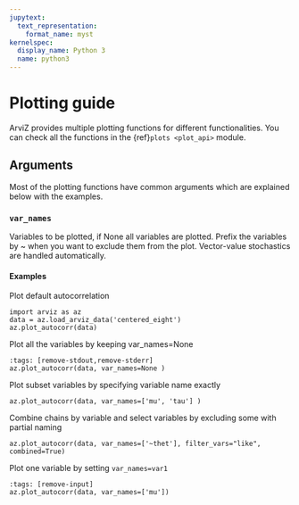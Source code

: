 ```yaml
---
jupytext:
  text_representation:
    format_name: myst
kernelspec:
  display_name: Python 3
  name: python3
---
```


# Plotting guide

ArviZ provides multiple plotting functions for different functionalities. You can check all the functions in the {ref}`plots <plot_api>` module.

## Arguments
Most of the plotting functions have common arguments which are explained below with the examples.

### `var_names`

Variables to be plotted, if None all variables are plotted. Prefix the variables by ~ when you want to exclude them from the plot. Vector-value stochastics are handled automatically.

#### Examples

Plot default autocorrelation

```{code-cell}
import arviz as az
data = az.load_arviz_data('centered_eight')
az.plot_autocorr(data)
```

Plot all the variables by keeping var_names=None

```{code-cell}
:tags: [remove-stdout,remove-stderr]
az.plot_autocorr(data, var_names=None )
```

Plot subset variables by specifying variable name exactly

```{code-cell}
az.plot_autocorr(data, var_names=['mu', 'tau'] )
```

Combine chains by variable and select variables by excluding some with partial naming

```{code-cell}
az.plot_autocorr(data, var_names=['~thet'], filter_vars="like", combined=True)
```

Plot one variable by setting `var_names=var1`

```{code-cell}
:tags: [remove-input]
az.plot_autocorr(data, var_names=['mu'])
```